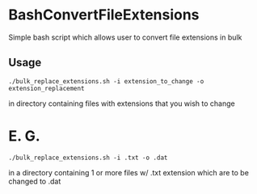 # BashConvertFileExtensions
Simple bash script which allows user to convert file extensions in bulk

## Usage

`./bulk_replace_extensions.sh -i extension_to_change -o extension_replacement`

in directory containing files with extensions that you wish to change

# E. G. 
`./bulk_replace_extensions.sh -i .txt -o .dat`

in a directory containing 1 or more files w/ .txt extension which are to be changed to .dat
